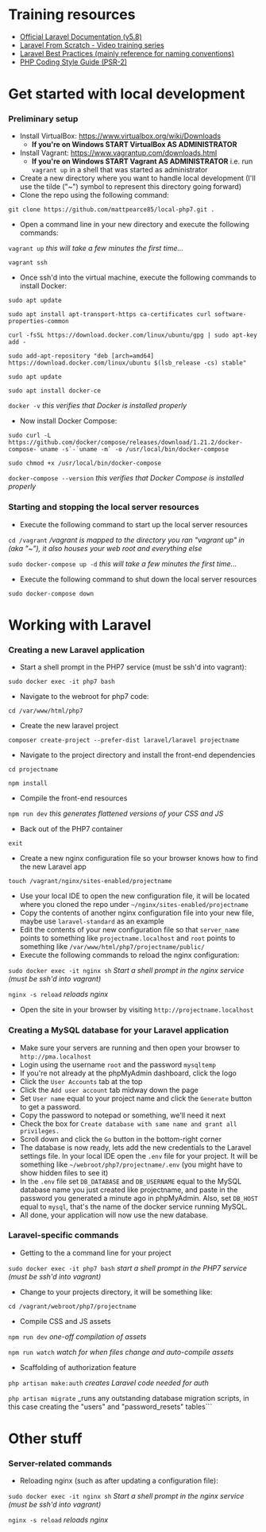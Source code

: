 # Training resources

- [Official Laravel Documentation (v5.8)](https://laravel.com/docs/5.8)
- [Laravel From Scratch - Video training series](https://laracasts.com/series/laravel-from-scratch-2018)
- [Laravel Best Practices (mainly reference for naming conventions)](http://www.laravelbestpractices.com/)
- [PHP Coding Style Guide (PSR-2)](https://www.php-fig.org/psr/psr-2/)

# Get started with local development

### Preliminary setup

- Install VirtualBox: https://www.virtualbox.org/wiki/Downloads
  - **If you're on Windows START VirtualBox AS ADMINISTRATOR**
- Install Vagrant: https://www.vagrantup.com/downloads.html
  - **If you're on Windows START Vagrant AS ADMINISTRATOR** i.e. run `vagrant up` in a shell that was started as administrator
- Create a new directory where you want to handle local development (I'll use the tilde ("~") symbol to represent this directory going forward)
- Clone the repo using the following command:

```git clone https://github.com/mattpearce85/local-php7.git .```

- Open a command line in your new directory and execute the following commands:

```vagrant up``` _this will take a few minutes the first time..._

```vagrant ssh```

- Once ssh'd into the virtual machine, execute the following commands to install Docker:

```sudo apt update```

```sudo apt install apt-transport-https ca-certificates curl software-properties-common```

```curl -fsSL https://download.docker.com/linux/ubuntu/gpg | sudo apt-key add -```

```sudo add-apt-repository "deb [arch=amd64] https://download.docker.com/linux/ubuntu $(lsb_release -cs) stable"```

```sudo apt update```

```sudo apt install docker-ce```

```docker -v``` _this verifies that Docker is installed properly_

- Now install Docker Compose:

```sudo curl -L https://github.com/docker/compose/releases/download/1.21.2/docker-compose-`uname -s`-`uname -m` -o /usr/local/bin/docker-compose```

```sudo chmod +x /usr/local/bin/docker-compose```

```docker-compose --version``` _this verifies that Docker Compose is installed properly_

### Starting and stopping the local server resources

- Execute the following command to start up the local server resources

```cd /vagrant``` _/vagrant is mapped to the directory you ran "vagrant up" in (aka "~"), it also houses your web root and everything else_

```sudo docker-compose up -d``` _this will take a few minutes the first time..._

- Execute the following command to shut down the local server resources

```sudo docker-compose down```

# Working with Laravel

### Creating a new Laravel application

- Start a shell prompt in the PHP7 service (must be ssh'd into vagrant):

```sudo docker exec -it php7 bash```

- Navigate to the webroot for php7 code:

```cd /var/www/html/php7```

- Create the new laravel project

```composer create-project --prefer-dist laravel/laravel projectname```

- Navigate to the project directory and install the front-end dependencies

```cd projectname```

```npm install```

- Compile the front-end resources

```npm run dev``` _this generates flattened versions of your CSS and JS_

- Back out of the PHP7 container

```exit```

- Create a new nginx configuration file so your browser knows how to find the new Laravel app

```touch /vagrant/nginx/sites-enabled/projectname```

- Use your local IDE to open the new configuration file, it will be located where you cloned the repo under `~/nginx/sites-enabled/projectname`
- Copy the contents of another nginx configuration file into your new file, maybe use `laravel-standard` as an example
- Edit the contents of your new configuration file so that `server_name` points to something like `projectname.localhost` and `root` points to something like `/var/www/html/php7/projectname/public/`
- Execute the following commands to reload the nginx configuration:

```sudo docker exec -it nginx sh``` _Start a shell prompt in the nginx service (must be ssh'd into vagrant)_

```nginx -s reload``` _reloads nginx_

- Open the site in your browser by visiting ```http://projectname.localhost```

### Creating a MySQL database for your Laravel application

- Make sure your servers are running and then open your browser to ```http://pma.localhost```
- Login using the username `root` and the password `mysqltemp`
- If you're not already at the phpMyAdmin dashboard, click the logo
- Click the `User Accounts` tab at the top
- Click the `Add user account` tab midway down the page
- Set `User name` equal to your project name and click the `Generate` button to get a password.
- Copy the password to notepad or something, we'll need it next
- Check the box for `Create database with same name and grant all privileges.`
- Scroll down and click the `Go` button in the bottom-right corner
- The database is now ready, lets add the new credentials to the Laravel settings file. In your local IDE open the `.env` file for your project. It will be something like `~/webroot/php7/projectname/.env` (you might have to show hidden files to see it)
- In the `.env` file set `DB_DATABASE` and `DB_USERNAME` equal to the MySQL database name you just created like projectname, and paste in the password you generated a minute ago in phpMyAdmin. Also, set `DB_HOST` equal to `mysql`, that's the name of the docker service running MySQL.
- All done, your application will now use the new database.

### Laravel-specific commands

- Getting to the a command line for your project

```sudo docker exec -it php7 bash``` _start a shell prompt in the PHP7 service (must be ssh'd into vagrant)_

- Change to your projects directory, it will be something like:

```cd /vagrant/webroot/php7/projectname```

- Compile CSS and JS assets

```npm run dev``` _one-off compilation of assets_

```npm run watch``` _watch for when files change and auto-compile assets_

- Scaffolding of authorization feature

```php artisan make:auth``` _creates Laravel code needed for auth_

```php artisan migrate``` _runs any outstanding database migration scripts, in this case creating the "users" and "password_resets" tables```

# Other stuff

### Server-related commands

- Reloading nginx (such as after updating a configuration file):

```sudo docker exec -it nginx sh``` _Start a shell prompt in the nginx service (must be ssh'd into vagrant)_

```nginx -s reload``` _reloads nginx_
